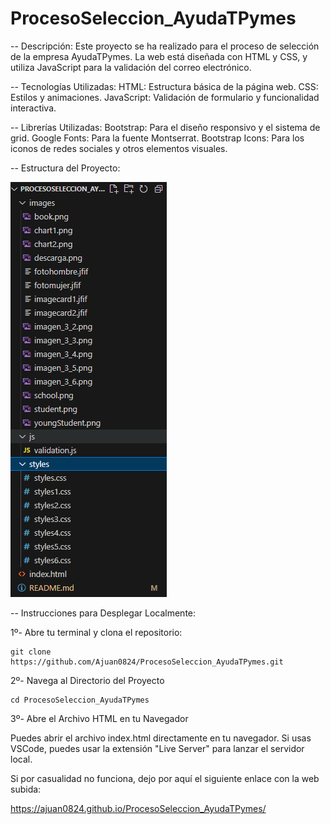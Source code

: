 # ProcesoSeleccion_AyudaTPymes
-- Descripción:
    Este proyecto se ha realizado para el proceso de selección de la empresa AyudaTPymes. La web está diseñada con HTML y CSS, y utiliza JavaScript para la validación del correo electrónico.

-- Tecnologías Utilizadas:
    HTML: Estructura básica de la página web.
    CSS: Estilos y animaciones.
    JavaScript: Validación de formulario y funcionalidad interactiva.

-- Librerías Utilizadas:
    Bootstrap: Para el diseño responsivo y el sistema de grid.
    Google Fonts: Para la fuente Montserrat.
    Bootstrap Icons: Para los iconos de redes sociales y otros elementos visuales.

-- Estructura del Proyecto:

![alt text](image.png)


-- Instrucciones para Desplegar Localmente:

1º- Abre tu terminal y clona el repositorio:

    git clone https://github.com/Ajuan0824/ProcesoSeleccion_AyudaTPymes.git

2º- Navega al Directorio del Proyecto

    cd ProcesoSeleccion_AyudaTPymes

3º- Abre el Archivo HTML en tu Navegador

Puedes abrir el archivo index.html directamente en tu navegador. Si usas VSCode, puedes usar la extensión "Live Server" para lanzar el servidor local.

Si por casualidad no funciona, dejo por aquí el siguiente enlace con la web subida: 

https://ajuan0824.github.io/ProcesoSeleccion_AyudaTPymes/
